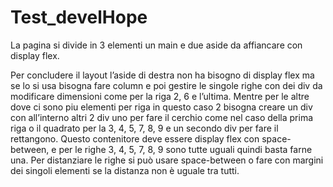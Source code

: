 # Test_develHope
La pagina si divide in 3 elementi un main e due aside da affiancare con display flex.

Per concludere il layout l’aside di destra non ha bisogno di display flex ma se lo si usa bisogna fare column e poi gestire le singole righe con dei div da modificare 
dimensioni come per la riga 2, 6 e l’ultima. Mentre per le altre dove ci sono piu elementi per riga in questo caso 2 bisogna creare un div con all’interno altri 2 div 
uno per fare il cerchio come nel caso della prima riga o il quadrato per la 3, 4, 5, 7, 8, 9 e un secondo div per fare il rettangono. Questo contenitore deve essere 
display flex con space-between, e per le righe  3, 4, 5, 7, 8, 9 sono tutte uguali quindi basta farne una. 
Per distanziare le righe si può usare space-between o fare con margini dei singoli elementi se la distanza non è uguale tra tutti.
